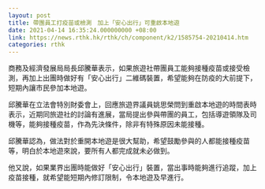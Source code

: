 ```yaml
---
layout: post
title: 帶團員工打疫苗或檢測　加上「安心出行」可重啟本地遊
date: 2021-04-14 16:35:24.000000000 +08:00
link: https://news.rthk.hk/rthk/ch/component/k2/1585754-20210414.htm
categories: rthk
---
```


商務及經濟發展局局長邱騰華表示，如果旅遊社帶團員工能夠接種疫苗或接受檢測，再加上出團時做好有「安心出行」二維碼裝置，希望能夠在防疫的大前提下，短期內讓巿民參加本地遊。

邱騰華在立法會特別財委會上，回應旅遊界議員姚思榮問到重啟本地遊的時間表時表示，近期同旅遊社的討論有進展，當局提出參與帶團的員工，包括導遊領隊及司機等，能夠接種疫苗，作為先決條件，除非有特殊原因未能接種。

邱騰華認為，做法對於重開本地遊是很大幫助，希望鼓勵參與的人都能接種疫苗等，明白於本地遊來說，要所有人都完成就未必做到。

他又說，如果業界出團時能做好「安心出行」裝置，當出事時能夠進行追蹤，加上疫苗接種，就希望能短期內修訂限制，令本地遊及早進行。
